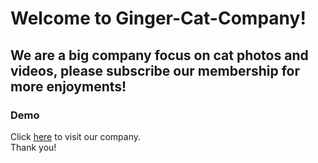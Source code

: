 # Welcome to Ginger-Cat-Company! 

## We are a big company focus on cat photos and videos, please subscribe our membership for more enjoyments! 

### Demo 
Click [here](https://shiyuli05.github.io/ginger-cat-company/) to visit our company.
<br/>
Thank you!

<br/>

